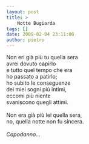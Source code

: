 ```yaml
---
layout: post
title: >
    Notte Bugiarda
tags: []
date: 2009-02-04 23:11:00
author: pietro
---
```

Non eri già più tu quella sera<br/>avrei dovuto capirlo<br/>e tutto quel tempo che era<br/>ho passato a patirlo;<br/>ho subito le conseguenze<br/>dei miei sogni più intimi,<br/>eccomi più niente<br/>svaniscono quegli attimi.<br/><br/>Non era già più lei quella sera,<br/>no, quella notte non fu sincera.<br/><br/><span style="font-style: italic">Capodanno...</span>
